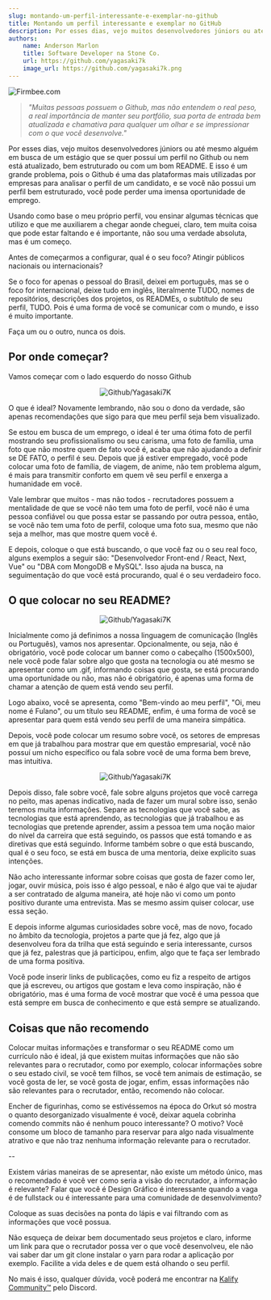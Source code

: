 ```yaml
---
slug: montando-um-perfil-interessante-e-exemplar-no-github
title: Montando um perfil interessante e exemplar no GitHub
description: Por esses dias, vejo muitos desenvolvedores júniors ou até mesmo alguém em busca de um estágio que se quer possuí um perfil no Github ou nem está atualizado, bem estruturado ou com um bom README.
authors:
    name: Anderson Marlon
    title: Software Developer na Stone Co.
    url: https://github.com/yagasaki7k
    image_url: https://github.com/yagasaki7k.png
---
```


![](https://images.unsplash.com/photo-1616499370260-485b3e5ed653?ixlib=rb-4.0.3&ixid=MnwxMjA3fDB8MHxwaG90by1wYWdlfHx8fGVufDB8fHx8&auto=format&fit=crop&w=1470&q=80 "Firmbee.com")

> _"Muitas pessoas possuem o Github, mas não entendem o real peso, a real importância de manter seu portfólio, sua porta de entrada bem atualizada e chamativa para qualquer um olhar e se impressionar com o que você desenvolve."_

Por esses dias, vejo muitos desenvolvedores júniors ou até mesmo alguém em busca de um estágio que se quer possuí um perfil no Github ou nem está atualizado, bem estruturado ou com um bom README. E isso é um grande problema, pois o Github é uma das plataformas mais utilizadas por empresas para analisar o perfil de um candidato, e se você não possui um perfil bem estruturado, você pode perder uma imensa oportunidade de emprego.

Usando como base o meu próprio perfil, vou ensinar algumas técnicas que utilizo e que me auxiliarem a chegar aonde cheguei, claro, tem muita coisa que pode estar faltando e é importante, não sou uma verdade absoluta, mas é um começo.

Antes de começarmos a configurar, qual é o seu foco? Atingir públicos nacionais ou internacionais?

Se o foco for apenas o pessoal do Brasil, deixei em português, mas se o foco for internacional, deixe tudo em inglês, literalmente TUDO, nomes de repositórios, descrições dos projetos, os READMEs, o subtítulo de seu perfil, TUDO. Pois é uma forma de você se comunicar com o mundo, e isso é muito importante.

Faça um ou o outro, nunca os dois.

## Por onde começar?

Vamos começar com o lado esquerdo do nosso Github

<p align="center"><img src="https://user-images.githubusercontent.com/23272064/215121507-571c8c33-8f2f-4f0a-8bd1-227474d4b0a8.png" alt="Github/Yagasaki7K"/></p>

O que é ideal? Novamente lembrando, não sou o dono da verdade, são apenas recomendações que sigo para que meu perfil seja bem visualizado.

Se estou em busca de um emprego, o ideal é ter uma ótima foto de perfil mostrando seu profissionalismo ou seu carisma, uma foto de família, uma foto que não mostre quem de fato você é, acaba que não ajudando a definir se DE FATO, o perfil é seu. Depois que já estiver empregado, você pode colocar uma foto de família, de viagem, de anime, não tem problema algum, é mais para transmitir conforto em quem vê seu perfil e enxerga a humanidade em você.

Vale lembrar que muitos - mas não todos - recrutadores possuem a mentalidade de que se você não tem uma foto de perfil, você não é uma pessoa confiável ou que possa estar se passando por outra pessoa, então, se você não tem uma foto de perfil, coloque uma foto sua, mesmo que não seja a melhor, mas que mostre quem você é.

E depois, coloque o que está buscando, o que você faz ou o seu real foco, alguns exemplos a seguir são: "Desenvolvedor Front-end / React, Next, Vue" ou "DBA com MongoDB e MySQL". Isso ajuda na busca, na seguimentação do que você está procurando, qual é o seu verdadeiro foco.

## O que colocar no seu README?

<p align="center"><img src="https://user-images.githubusercontent.com/23272064/215122919-c585f9f7-fb75-4cce-a0ab-d12c531651e3.png" alt="Github/Yagasaki7K"/></p>

Inicialmente como já definimos a nossa linguagem de comunicação (Inglês ou Português), vamos nos apresentar. Opcionalmente, ou seja, não é obrigatório, você pode colocar um banner como o cabeçalho (1500x500), nele você pode falar sobre algo que gosta na tecnologia ou até mesmo se apresentar como um .gif, informando coisas que gosta, se está procurando uma oportunidade ou não, mas não é obrigatório, é apenas uma forma de chamar a atenção de quem está vendo seu perfil.

Logo abaixo, você se apresenta, como "Bem-vindo ao meu perfil", "Oi, meu nome é Fulano", ou um título seu README, enfim, é uma forma de você se apresentar para quem está vendo seu perfil de uma maneira simpática.

Depois, você pode colocar um resumo sobre você, os setores de empresas em que já trabalhou para mostrar que em questão empresarial, você não possuí um nicho específico ou fala sobre você de uma forma bem breve, mas intuitiva.

<p align="center"><img src="https://user-images.githubusercontent.com/23272064/215125149-c2a9139d-b0ad-4151-87ac-86302ed0c4ca.png" alt="Github/Yagasaki7K"/></p>

Depois disso, fale sobre você, fale sobre alguns projetos que você carrega no peito, mas apenas indicativo, nada de fazer um mural sobre isso, senão teremos muita informações. Separe as tecnologias que você sabe, as tecnologias que está aprendendo, as tecnologias que já trabalhou e as tecnologias que pretende aprender, assim a pessoa tem uma noção maior do nível da carreira que está seguindo, os passos que está tomando e as diretivas que está seguindo. Informe também sobre o que está buscando, qual é o seu foco, se está em busca de uma mentoria, deixe explicito suas intenções.

Não acho interessante informar sobre coisas que gosta de fazer como ler, jogar, ouvir música, pois isso é algo pessoal, e não é algo que vai te ajudar a ser contratado de alguma maneira, até hoje não vi como um ponto positivo durante uma entrevista. Mas se mesmo assim quiser colocar, use essa seção.

E depois informe algumas curiosidades sobre você, mas de novo, focado no âmbito da tecnologia, projetos a parte que já fez, algo que já desenvolveu fora da trilha que está seguindo e seria interessante, cursos que já fez, palestras que já participou, enfim, algo que te faça ser lembrado de uma forma positiva.

Você pode inserir links de publicações, como eu fiz a respeito de artigos que já escreveu, ou artigos que gostam e leva como inspiração, não é obrigatório, mas é uma forma de você mostrar que você é uma pessoa que está sempre em busca de conhecimento e que está sempre se atualizando.

## Coisas que não recomendo

Colocar muitas informações e transformar o seu README como um currículo não é ideal, já que existem muitas informações que não são relevantes para o recrutador, como por exemplo, colocar informações sobre o seu estado civil, se você tem filhos, se você tem animais de estimação, se você gosta de ler, se você gosta de jogar, enfim, essas informações não são relevantes para o recrutador, então, recomendo não colocar.

Encher de figurinhas, como se estivéssemos na época do Orkut só mostra o quanto desorganizado visualmente é você, deixar aquela cobrinha comendo commits não é nenhum pouco interessante? O motivo? Você consome um bloco de tamanho para reservar para algo nada visualmente atrativo e que não traz nenhuma informação relevante para o recrutador.

--

Existem várias maneiras de se apresentar, não existe um método único, mas o recomendado é você ver como seria a visão do recrutador, a informação é relevante? Falar que você é Design Gráfico é interessante quando a vaga é de fullstack ou é interessante para uma comunidade de desenvolvimento?

Coloque as suas decisões na ponta do lápis e vai filtrando com as informações que você possua.

Não esqueça de deixar bem documentado seus projetos e claro, informe um link para que o recrutador possa ver o que você desenvolveu, ele não vai saber dar um git clone instalar o yarn para rodar a aplicação por exemplo. Facilite a vida deles e de quem está olhando o seu perfil.

No mais é isso, qualquer dúvida, você poderá me encontrar na [Kalify Community™](https://discord.gg/jhSepmE7nN) pelo Discord.

